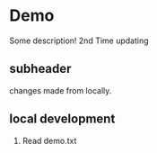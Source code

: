 # Demo
Some description!
2nd Time updating
## subheader
changes made from locally. 

## local development

1. Read demo.txt